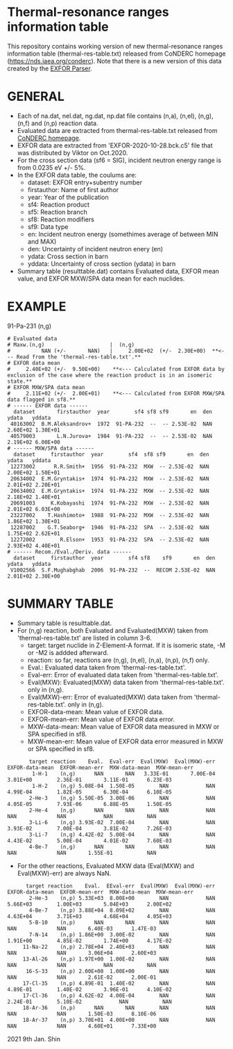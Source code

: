 # Thermal-resonance ranges information table
This repository contains working version of new thermal-resonance ranges information table (thermal-res-table.txt) released from CoNDERC homepage (https://nds.iaea.org/conderc). Note that there is a new version of this data created by the [EXFOR Parser](https://github.com/IAEA-NDS/exforparser).

# GENERAL
- Each of na.dat, nel.dat, ng.dat, np.dat file contains (n,a), (n,el), (n,g), (n,f) and (n,p) reaction data.
- Evaluated data are extracted from thermal-res-table.txt released from [CoNDERC homepage](https://nds.iaea.org/conderc).
- EXFOR data are extracted from 'EXFOR-2020-10-28.bck.c5' file that was distributed by Viktor on Oct.2020.
- For the cross section data (sf6 = SIG), incident neutron energy range is from 0.0235 eV +/- 5%.
- In the EXFOR data table, the coulums are:
  -  dataset: EXFOR entry+subentry number
  -  firstauthor: Name of first author
  -  year: Year of the publication
  -  sf4: Reaction product
  -  sf5: Reaction branch
  -  sf8: Reaction modifiers
  -  sf9: Data type
  -  en: Incident neutron energy (somethimes average of between MIN and MAX)
  -  den: Uncertainty of incident neutron enery (en)
  -  ydata: Cross section in barn
  -  yddata: Uncertainty of cross section (ydata) in barn
- Summary table (resulttable.dat) contains Evaluated data, EXFOR mean value, and EXFOR MXW/SPA data mean for each nuclides.

# EXAMPLE
91-Pa-231 (n,g)
```
# Evaluated data
# Maxw.(n,g)                     |  (n,g)
#          NAN (+/-       NAN)   |     2.00E+02  (+/-  2.30E+00)  **<--- Read from the 'thermal-res-table.txt'.**
# EXFOR data mean
#     2.40E+02 (+/-  9.50E+00)    **<--- Calculated from EXFOR data by exclusion of the case where the reaction product is in an isomeric state.**
# EXFOR MXW/SPA data mean
#     2.11E+02 (+/-  2.00E+01)    **<--- Calculated from EXFOR MXW/SPA data flagged in sf8.**
# ------ EXFOR data ------
  dataset       firstauthor  year        sf4 sf8 sf9       en  den    ydata   yddata
 40163002  B.M.Aleksandrov+  1972  91-PA-232  --  -- 2.53E-02  NAN 2.60E+02 1.30E+01 
 40579003       L.N.Jurova+  1984  91-PA-232  --  -- 2.53E-02  NAN 2.19E+02 6.00E+00
# ------ MXW/SPA data ------
  dataset     firstauthor  year        sf4  sf8 sf9       en  den    ydata   yddata  
 12273002      R.R.Smith+  1956  91-PA-232  MXW  -- 2.53E-02  NAN 2.00E+02 1.50E+01 
 20634002  E.M.Gryntakis+  1974  91-PA-232  MXW  -- 2.53E-02  NAN 2.01E+02 2.20E+01 
 20634002  E.M.Gryntakis+  1974  91-PA-232  MXW  -- 2.53E-02  NAN 2.18E+02 1.40E+01 
 20691003     K.Kobayashi  1974  91-PA-232  MXW  -- 2.53E-02  NAN 2.01E+02 6.03E+00 
 23227002    T.Hashimoto+  1988  91-PA-232  MXW  -- 2.53E-02  NAN 1.86E+02 1.30E+01 
 12287002    G.T.Seaborg+  1946  91-PA-232  SPA  -- 2.53E-02  NAN 1.75E+02 2.62E+01 
 12272002        R.Elson+  1953  91-PA-232  SPA  -- 2.53E-02  NAN 2.93E+02 4.40E+01 
# ------ Recom./Eval./Deriv. data ------
  dataset     firstauthor  year        sf4 sf8    sf9       en  den    ydata   yddata  
 V1002566  S.F.Mughabghab  2006  91-PA-232  --  RECOM 2.53E-02  NAN 2.01E+02 2.30E+00
```

# SUMMARY TABLE
- Summary table is resulttable.dat.
- For (n,g) reaction, both Evaluated and Evaluated(MXW) taken from 'thermal-res-table.txt' are listed in column 3-6.
  -  target: target nuclide in Z-Element-A format. If it is isomeric state, -M or -M2 is addded afterward.
  -  reaction: so far, reactions are (n,g), (n,el), (n,a), (n,p), (n,f) only.
  -  Eval.: Evaluated data taken from 'thermal-res-table.txt'.
  -  Eval-err: Error of evaluated data taken from 'thermal-res-table.txt'.
  -  Eval(MXW): Evaluated(MXW) data taken from 'thermal-res-table.txt'. only in (n,g).
  -  Eval(MXW)-err: Error of evaluated(MXW) data taken from 'thermal-res-table.txt'. only in (n,g).
  -  EXFOR-data-mean: Mean value of EXFOR data.
  -  EXFOR-mean-err: Mean value of EXFOR data error.
  -  MXW-data-mean: Mean value of EXFOR data measured in MXW or SPA specified in sf8.
  -  MXW-mean-err: Mean value of EXFOR data error measured in MXW or SPA specified in sf8.
```
       target reaction    Eval.  Eval-err  Eval(MXW)  Eval(MXW)-err  EXFOR-data-mean  EXFOR-mean-err  MXW-data-mean  MXW-mean-err
        1-H-1    (n,g)      NAN       NAN   3.33E-01       7.00E-04         3.01E+00        2.36E-01       3.11E-01      6.23E-03
        1-H-2    (n,g) 5.08E-04  1.50E-05        NAN            NAN         4.99E-04        1.82E-05       6.30E-04      6.10E-05
       2-He-3    (n,g) 5.50E-05  3.00E-06        NAN            NAN         4.05E-05        7.93E-06       6.88E-05      1.50E-05
       2-He-4    (n,g)      NAN       NAN        NAN            NAN              NAN             NAN            NAN           NAN
       3-Li-6    (n,g) 3.93E-02  7.00E-04        NAN            NAN         3.93E-02        7.00E-04       3.81E-02      7.26E-03
       3-Li-7    (n,g) 4.42E-02  5.00E-04        NAN            NAN         4.43E-02        5.00E-04       4.01E-02      7.60E-03
       4-Be-7    (n,g)      NAN       NAN        NAN            NAN              NAN             NAN       1.55E-01           NAN
```
- For the other reactions, Evaluated MXW data (Eval(MXW) and Eval(MXW)-err) are always NaN.
```
      target reaction    Eval.  EEval-err  Eval(MXW)  Eval(MXW)-err  EXFOR-data-mean  EXFOR-mean-err  MXW-data-mean  MXW-mean-err
       2-He-3    (n,p) 5.33E+03  8.00E+00        NAN            NAN         5.66E+03        1.00E+03       5.04E+03      2.00E+02
       4-Be-7    (n,p) 3.88E+04  8.09E+02        NAN            NAN         4.63E+04        3.71E+03       4.68E+04      4.05E+03
       5-B-10    (n,p)      NAN       NAN        NAN            NAN              NAN             NAN       6.40E-03      1.47E-03
       7-N-14    (n,p) 1.86E+00  3.00E-02        NAN            NAN         1.91E+00        4.85E-02       1.74E+00      4.17E-02
     11-Na-22    (n,p) 2.78E+04  2.40E+03        NAN            NAN              NAN             NAN       3.06E+04      2.60E+03
     13-Al-26    (n,p) 1.97E+00  1.00E-02        NAN            NAN              NAN             NAN            NAN           NAN
      16-S-33    (n,p) 2.00E+00  1.00E+00        NAN            NAN              NAN             NAN       2.61E-02      2.00E-01
     17-Cl-35    (n,p) 4.89E-01  1.40E-02        NAN            NAN         4.89E-01        1.40E-02       3.96E-01      4.10E-02
     17-Cl-36    (n,p) 4.62E-02  4.00E-04        NAN            NAN         2.24E-01        5.10E-02            NAN           NAN
     18-Ar-36    (n,p)      NAN       NAN        NAN            NAN              NAN             NAN       1.50E-03      8.10E-06
     18-Ar-37    (n,p) 3.70E+01  4.00E+00        NAN            NAN              NAN             NAN       4.60E+01      7.33E+00
```
 
2021 9th Jan.
Shin

